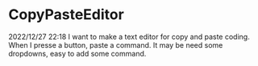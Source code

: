 # CopyPasteEditor
2022/12/27 22:18
I want to make a text editor for copy and paste coding.
When I presse a button, paste a command.
It may be need some dropdowns, easy to add some command.

